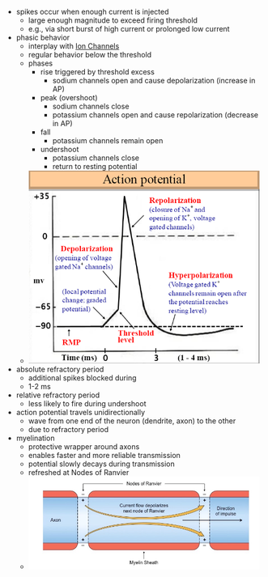 + spikes occur when enough current is injected
	+ large enough magnitude to exceed firing threshold
	+ e.g., via short burst of high current or prolonged low current
+ phasic behavior
	+ interplay with [Ion Channels](Ion%20Channels.md)
	+ regular behavior below the threshold
	+ phases
		+ rise triggered by threshold excess
			+ sodium channels open and cause depolarization (increase in AP)
		+ peak (overshoot)
			+ sodium channels close
			+ potassium channels open and cause repolarization (decrease in AP)
		+ fall
			+ potassium channels remain open
		+ undershoot
			+ potassium channels close
			+ return to resting potential
	+ ![](../../../../z_images/Pasted%20image%2020250616121053.png)
+ absolute refractory period
	+ additional spikes blocked during
	+ 1-2 ms
+ relative refractory period
	+ less likely to fire during undershoot
+ action potential travels unidirectionally 
	+ wave from one end of the neuron (dendrite, axon) to the other
	+ due to refractory period
+ myelination
	+ protective wrapper around axons
	+ enables faster and more reliable transmission
	+ potential slowly decays during transmission
	+ refreshed at Nodes of Ranvier
	+ ![](../../../../z_images/Pasted%20image%2020250616122352.png)